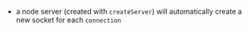 - a node server (created with `createServer`) will automatically create a new socket for each `connection`